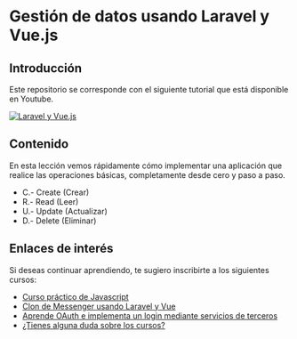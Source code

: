 # Gestión de datos usando Laravel y Vue.js

## Introducción

Este repositorio se corresponde con el siguiente tutorial que está disponible en Youtube.

[![Laravel y Vue.js](https://img.youtube.com/vi/UzegdHgNEF4/maxresdefault.jpg)](https://www.youtube.com/watch?v=UzegdHgNEF4)

## Contenido

En esta lección vemos rápidamente cómo implementar una aplicación que realice las operaciones básicas, completamente desde cero y paso a paso.

- C.- Create (Crear)
- R.- Read (Leer)
- U.- Update (Actualizar)
- D.- Delete (Eliminar)

## Enlaces de interés

Si deseas continuar aprendiendo, te sugiero inscribirte a los siguientes cursos:

- [Curso práctico de Javascript](https://www.udemy.com/javascript-curso-practico-y-completo/?couponCode=PROMOTION)
- [Clon de Messenger usando Laravel y Vue](https://www.udemy.com/realtime-messenger-usando-laravel-vue-bootstrap-pusher/?couponCode=PROMOCION)
- [Aprende OAuth e implementa un login mediante servicios de terceros](https://www.udemy.com/laravel-y-oauth-2-facebook-twitter-google/?couponCode=INVITACION)
- [¿Tienes alguna duda sobre los cursos?](http://m.me/programacionymas)
